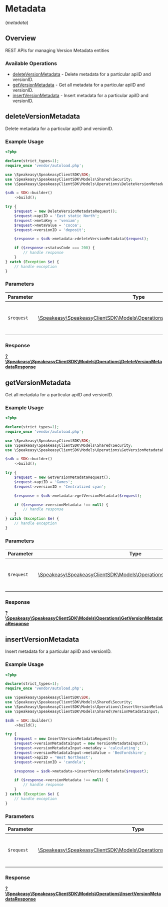 # Metadata
(*metadata*)

## Overview

REST APIs for managing Version Metadata entities

### Available Operations

* [deleteVersionMetadata](#deleteversionmetadata) - Delete metadata for a particular apiID and versionID.
* [getVersionMetadata](#getversionmetadata) - Get all metadata for a particular apiID and versionID.
* [insertVersionMetadata](#insertversionmetadata) - Insert metadata for a particular apiID and versionID.

## deleteVersionMetadata

Delete metadata for a particular apiID and versionID.

### Example Usage

```php
<?php

declare(strict_types=1);
require_once 'vendor/autoload.php';

use \Speakeasy\SpeakeasyClientSDK\SDK;
use \Speakeasy\SpeakeasyClientSDK\Models\Shared\Security;
use \Speakeasy\SpeakeasyClientSDK\Models\Operations\DeleteVersionMetadataRequest;

$sdk = SDK::builder()
    ->build();

try {
    $request = new DeleteVersionMetadataRequest();
    $request->apiID = 'East static North';
    $request->metaKey = 'veniam';
    $request->metaValue = 'cocoa';
    $request->versionID = 'deposit';

    $response = $sdk->metadata->deleteVersionMetadata($request);

    if ($response->statusCode === 200) {
        // handle response
    }
} catch (Exception $e) {
    // handle exception
}
```

### Parameters

| Parameter                                                                                                                               | Type                                                                                                                                    | Required                                                                                                                                | Description                                                                                                                             |
| --------------------------------------------------------------------------------------------------------------------------------------- | --------------------------------------------------------------------------------------------------------------------------------------- | --------------------------------------------------------------------------------------------------------------------------------------- | --------------------------------------------------------------------------------------------------------------------------------------- |
| `$request`                                                                                                                              | [\Speakeasy\SpeakeasyClientSDK\Models\Operations\DeleteVersionMetadataRequest](../../models/operations/DeleteVersionMetadataRequest.md) | :heavy_check_mark:                                                                                                                      | The request object to use for the request.                                                                                              |


### Response

**[?\Speakeasy\SpeakeasyClientSDK\Models\Operations\DeleteVersionMetadataResponse](../../models/operations/DeleteVersionMetadataResponse.md)**


## getVersionMetadata

Get all metadata for a particular apiID and versionID.

### Example Usage

```php
<?php

declare(strict_types=1);
require_once 'vendor/autoload.php';

use \Speakeasy\SpeakeasyClientSDK\SDK;
use \Speakeasy\SpeakeasyClientSDK\Models\Shared\Security;
use \Speakeasy\SpeakeasyClientSDK\Models\Operations\GetVersionMetadataRequest;

$sdk = SDK::builder()
    ->build();

try {
    $request = new GetVersionMetadataRequest();
    $request->apiID = 'Games';
    $request->versionID = 'Centralized cyan';

    $response = $sdk->metadata->getVersionMetadata($request);

    if ($response->versionMetadata !== null) {
        // handle response
    }
} catch (Exception $e) {
    // handle exception
}
```

### Parameters

| Parameter                                                                                                                         | Type                                                                                                                              | Required                                                                                                                          | Description                                                                                                                       |
| --------------------------------------------------------------------------------------------------------------------------------- | --------------------------------------------------------------------------------------------------------------------------------- | --------------------------------------------------------------------------------------------------------------------------------- | --------------------------------------------------------------------------------------------------------------------------------- |
| `$request`                                                                                                                        | [\Speakeasy\SpeakeasyClientSDK\Models\Operations\GetVersionMetadataRequest](../../models/operations/GetVersionMetadataRequest.md) | :heavy_check_mark:                                                                                                                | The request object to use for the request.                                                                                        |


### Response

**[?\Speakeasy\SpeakeasyClientSDK\Models\Operations\GetVersionMetadataResponse](../../models/operations/GetVersionMetadataResponse.md)**


## insertVersionMetadata

Insert metadata for a particular apiID and versionID.

### Example Usage

```php
<?php

declare(strict_types=1);
require_once 'vendor/autoload.php';

use \Speakeasy\SpeakeasyClientSDK\SDK;
use \Speakeasy\SpeakeasyClientSDK\Models\Shared\Security;
use \Speakeasy\SpeakeasyClientSDK\Models\Operations\InsertVersionMetadataRequest;
use \Speakeasy\SpeakeasyClientSDK\Models\Shared\VersionMetadataInput;

$sdk = SDK::builder()
    ->build();

try {
    $request = new InsertVersionMetadataRequest();
    $request->versionMetadataInput = new VersionMetadataInput();
    $request->versionMetadataInput->metaKey = 'calculating';
    $request->versionMetadataInput->metaValue = 'Bedfordshire';
    $request->apiID = 'West Northeast';
    $request->versionID = 'candela';

    $response = $sdk->metadata->insertVersionMetadata($request);

    if ($response->versionMetadata !== null) {
        // handle response
    }
} catch (Exception $e) {
    // handle exception
}
```

### Parameters

| Parameter                                                                                                                               | Type                                                                                                                                    | Required                                                                                                                                | Description                                                                                                                             |
| --------------------------------------------------------------------------------------------------------------------------------------- | --------------------------------------------------------------------------------------------------------------------------------------- | --------------------------------------------------------------------------------------------------------------------------------------- | --------------------------------------------------------------------------------------------------------------------------------------- |
| `$request`                                                                                                                              | [\Speakeasy\SpeakeasyClientSDK\Models\Operations\InsertVersionMetadataRequest](../../models/operations/InsertVersionMetadataRequest.md) | :heavy_check_mark:                                                                                                                      | The request object to use for the request.                                                                                              |


### Response

**[?\Speakeasy\SpeakeasyClientSDK\Models\Operations\InsertVersionMetadataResponse](../../models/operations/InsertVersionMetadataResponse.md)**

